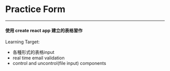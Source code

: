 # Practice Form
---
#### 使用 create react app 建立的表格習作
Learning Target:
- 各種形式的表格input
- real time email validation
- control and uncontrol(file input) components
